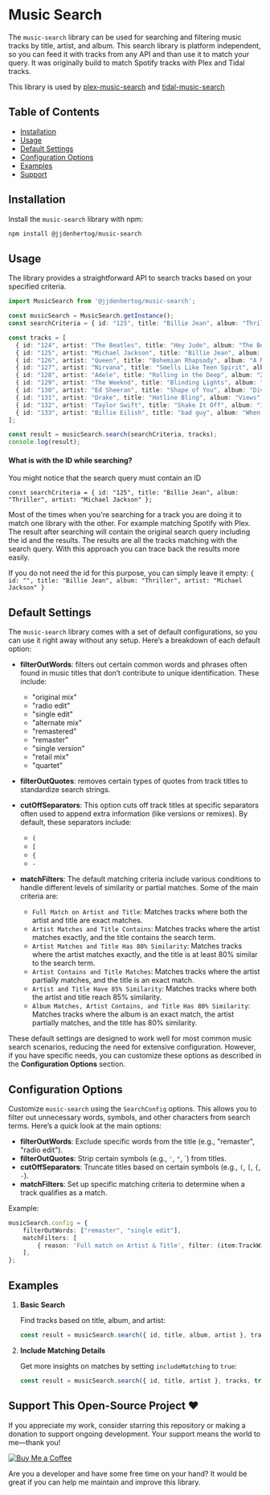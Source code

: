 
# Music Search

The `music-search` library can be used for searching and filtering music tracks by title, artist, and album. This search library is platform independent, so you can feed it with tracks from any API and than use it to match your query. It was originally build to match Spotify tracks with Plex and Tidal tracks. 

This library is used by [plex-music-search](https://github.com/jjdenhertog/plex-music-search) and [tidal-music-search](https://github.com/jjdenhertog/tidal-music-search)

## Table of Contents
- [Installation](#installation)
- [Usage](#usage)
- [Default Settings](#default-settings)
- [Configuration Options](#configuration-options)
- [Examples](#examples)
- [Support](#support)

## Installation

Install the `music-search` library with npm:

```bash
npm install @jjdenhertog/music-search
```

## Usage

The library provides a straightforward API to search tracks based on your specified criteria.

```typescript
import MusicSearch from '@jjdenhertog/music-search';

const musicSearch = MusicSearch.getInstance();
const searchCriteria = { id: "125", title: "Billie Jean", album: "Thriller", artist: "Michael Jackson" };

const tracks = [
  { id: "124", artist: "The Beatles", title: "Hey Jude", album: "The Beatles Again" },
  { id: "125", artist: "Michael Jackson", title: "Billie Jean", album: "Thriller" },
  { id: "126", artist: "Queen", title: "Bohemian Rhapsody", album: "A Night at the Opera" },
  { id: "127", artist: "Nirvana", title: "Smells Like Teen Spirit", album: "Nevermind" },
  { id: "128", artist: "Adele", title: "Rolling in the Deep", album: "21" },
  { id: "129", artist: "The Weeknd", title: "Blinding Lights", album: "After Hours" },
  { id: "130", artist: "Ed Sheeran", title: "Shape of You", album: "Divide" },
  { id: "131", artist: "Drake", title: "Hotline Bling", album: "Views" },
  { id: "132", artist: "Taylor Swift", title: "Shake It Off", album: "1989" },
  { id: "133", artist: "Billie Eilish", title: "bad guy", album: "When We All Fall Asleep, Where Do We Go?" }
];

const result = musicSearch.search(searchCriteria, tracks);
console.log(result);
```
#### What is with the ID while searching?

You might notice that the search query must contain an ID
```
const searchCriteria = { id: "125", title: "Billie Jean", album: "Thriller", artist: "Michael Jackson" };
```

Most of the times when you're searching for a track you are doing it to match one library with the other. For example matching Spotify with Plex. The result after searching will contain the original search query including the id and the results. The results are all the tracks matching with the search query. With this approach you can trace back the results more easily.

If you do not need the id for this purpose, you can simply leave it empty: `{ id: "", title: "Billie Jean", album: "Thriller", artist: "Michael Jackson" }`


## Default Settings

The `music-search` library comes with a set of default configurations, so you can use it right away without any setup. Here’s a breakdown of each default option:

- **filterOutWords**: filters out certain common words and phrases often found in music titles that don’t contribute to unique identification. These include:
  - "original mix"
  - "radio edit"
  - "single edit"
  - "alternate mix"
  - "remastered"
  - "remaster"
  - "single version"
  - "retail mix"
  - "quartet"

- **filterOutQuotes**: removes certain types of quotes from track titles to standardize search strings.
- **cutOffSeparators**: This option cuts off track titles at specific separators often used to append extra information (like versions or remixes). By default, these separators include:
  - `(`
  - `[`
  - `{`
  - `-`
    
- **matchFilters**: The default matching criteria include various conditions to handle different levels of similarity or partial matches. Some of the main criteria are:
  - `Full Match on Artist and Title`: Matches tracks where both the artist and title are exact matches.
  - `Artist Matches and Title Contains`: Matches tracks where the artist matches exactly, and the title contains the search term.
  - `Artist Matches and Title Has 80% Similarity`: Matches tracks where the artist matches exactly, and the title is at least 80% similar to the search term.
  - `Artist Contains and Title Matches`: Matches tracks where the artist partially matches, and the title is an exact match.
  - `Artist and Title Have 85% Similarity`: Matches tracks where both the artist and title reach 85% similarity.
  - `Album Matches, Artist Contains, and Title Has 80% Similarity`: Matches tracks where the album is an exact match, the artist partially matches, and the title has 80% similarity.

These default settings are designed to work well for most common music search scenarios, reducing the need for extensive configuration. However, if you have specific needs, you can customize these options as described in the **Configuration Options** section.

## Configuration Options

Customize `music-search` using the `SearchConfig` options. This allows you to filter out unnecessary words, symbols, and other characters from search terms. Here’s a quick look at the main options:

- **filterOutWords**: Exclude specific words from the title (e.g., "remaster", "radio edit").
- **filterOutQuotes**: Strip certain symbols (e.g., `'`, `"`, `) from titles.
- **cutOffSeparators**: Truncate titles based on certain symbols (e.g., `(`, `[`, `{`, `-`).
- **matchFilters**: Set up specific matching criteria to determine when a track qualifies as a match.

Example:

```typescript
musicSearch.config = {
    filterOutWords: ["remaster", "single edit"],
    matchFilters: [
        { reason: 'Full match on Artist & Title', filter: (item:TrackWithMatching) => item.matching.artist.match && item.matching.title.match },
    ],
};
```

## Examples

1. **Basic Search**

   Find tracks based on title, album, and artist:

   ```typescript
   const result = musicSearch.search({ id, title, album, artist }, tracks);
   ```

2. **Include Matching Details**

   Get more insights on matches by setting `includeMatching` to `true`:

   ```typescript
   const result = musicSearch.search({ id, title, artist }, tracks, true);
   ```

## Support This Open-Source Project ❤️

If you appreciate my work, consider starring this repository or making a donation to support ongoing development. Your support means the world to me—thank you!

[![Buy Me a Coffee](https://www.buymeacoffee.com/assets/img/custom_images/orange_img.png)](https://www.buymeacoffee.com/jjdenhertog)

Are you a developer and have some free time on your hand? It would be great if you can help me maintain and improve this library.
